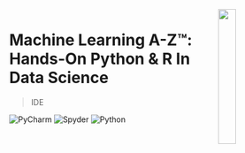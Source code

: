<img src="https://www.softgozar.com/Image/Softwares/Thumbnail/Udemy_Machine_Learning_A-Z_Hands-On_Python_and_R_In_Data_Science_SoftGozar.com.png" align="right" width="25%"/>

# Machine Learning A-Z™: Hands-On Python & R In Data Science

> IDE

![PyCharm](https://img.shields.io/badge/PyCharm-2019.2.3%20(Professional%20Edition)-brightgreen)
![Spyder](https://img.shields.io/badge/Spyder-3.3.6-red)
![Python](https://img.shields.io/badge/Python-3.7.5-blue)
